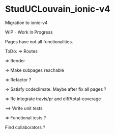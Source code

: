# StudUCLouvain_ionic-v4
Migration to ionic-v4


WIP - Work In Progress


Pages have not all functionalities.


ToDo:
=> Routes

=> Render

=> Make subpages reachable

=> Refactor ?

=> Satisfy codeclimate. Maybe after fix all pages ?

=> Re integrate travis/pr and diff/total-coverage

==> Write unit tests

=> Functional tests ?


Find collaborators ?
